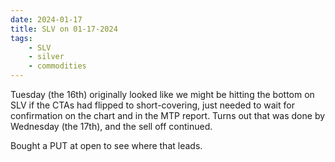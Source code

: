 ```yaml
---
date: 2024-01-17
title: SLV on 01-17-2024
tags: 
    - SLV
    - silver
    - commodities
---
```

<div class="post">
<snapshot-grid 
    :reports="['2024/01/13/CTA/silver', '2024/01/16/CTA/silver', '2024/01/17/CTA/silver', '2024/01/17/MTP/SLV']"
    chart="2024/01/17/Chart/SLV"
/>
<p>
Tuesday (the 16th) originally looked like we might be hitting the bottom on SLV if the CTAs had flipped to short-covering,
just needed to wait for confirmation on the chart and in the MTP report.
Turns out that was done by Wednesday (the 17th), and the sell off continued.
</p>
<p>
Bought a PUT at open to see where that leads.
</p>
</div>